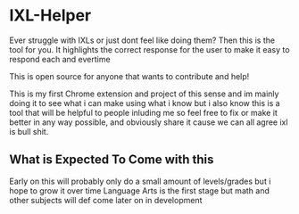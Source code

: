 # IXL-Helper

Ever struggle with IXLs or just dont feel like doing them? Then this is the tool for you. It highlights the correct response for the user to make it easy to respond each and evertime 

This is open source for anyone that wants to contribute and help!

This is my first Chrome extension and project of this sense 
and im mainly doing it to see what i can make using what i know but i also know this is a tool that will be helpful to people inluding me so feel free to fix or make it better in any way possible, and obviously share it cause we can all agree ixl is bull shit. 

## What is Expected To Come with this

Early on this will probably only do a small amount of levels/grades but i hope to grow it over time
Language Arts is the first stage but math and other subjects will def come later on in development
